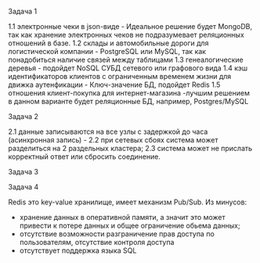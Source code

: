 Задача 1

1.1 электронные чеки в json-виде - Идеальное решение будет MongoDB, так как хранение электронных чеков не подразумевает реляционных отношений в базе.
1.2 склады и автомобильные дороги для логистической компании - PostgreSQL или MySQL, так как понадобиться наличие связей между таблицами
1.3 генеалогические деревья - подойдет NoSQL СУБД сетевого или графового вида
1.4 кэш идентификаторов клиентов с ограниченным временем жизни для движка аутенфикации - Ключ-значение БД, подойдет Redis
1.5 отношения клиент-покупка для интернет-магазина -лучшим решением в данном варианте будет реляционные БД, например, Postgres/MySQL

Задача 2

2.1 данные записываются на все узлы с задержкой до часа (асинхронная запись) - 
2.2 при сетевых сбоях система может разделиться на 2 раздельных кластера;
2.3 система может не прислать корректный ответ или сбросить соединение.

Задача 3



Задача 4

Redis это key-value хранилище, имеет механизм Pub/Sub.
Из минусов: 
- хранение данных в оперативной памяти, а значит это может привести к потере данных и общее ограничение обьема данных;
- отсутствие возможности разграничение прав доступа по пользователям, отсутствие контроля доступа
- отсутствует поддержка языка SQL


